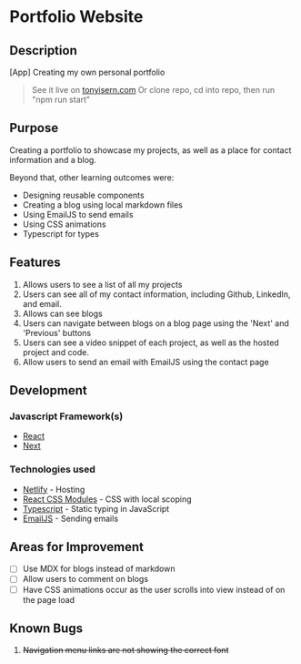 # Portfolio Website

## Description

[App] Creating my own personal portfolio

> See it live on [tonyisern.com](tonyisern.com)
> Or clone repo, cd into repo, then run "npm run start"

## Purpose

Creating a portfolio to showcase my projects, as well as a place for contact information and a blog.

Beyond that, other learning outcomes were:

- Designing reusable components
- Creating a blog using local markdown files
- Using EmailJS to send emails
- Using CSS animations
- Typescript for types


## Features

1. Allows users to see a list of all my projects
2. Users can see all of my contact information, including Github, LinkedIn, and email.
3. Allows can see blogs
4. Users can navigate between blogs on a blog page using the 'Next' and 'Previous' buttons
5. Users can see a video snippet of each project, as well as the hosted project and code.
6. Allow users to send an email with EmailJS using the contact page

## Development

### Javascript Framework(s)

- [React](https://github.com/facebook/create-react-app)
- [Next](https://nextjs.org/)

### Technologies used

- [Netlify](https://www.netlify.com/) - Hosting
- [React CSS Modules](https://github.com/gajus/react-css-modules) - CSS with local scoping
- [Typescript](https://www.typescriptlang.org/) - Static typing in JavaScript
- [EmailJS](https://www.emailjs.com/) - Sending emails


## Areas for Improvement

* [ ] Use MDX for blogs instead of markdown
* [ ] Allow users to comment on blogs
* [ ] Have CSS animations occur as the user scrolls into view instead of on the page load

## Known Bugs

1. <s> Navigation menu links are not showing the correct font </s>
